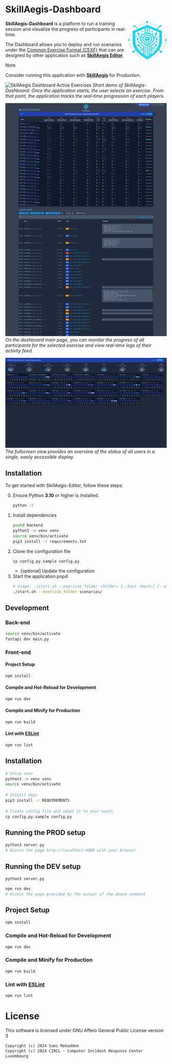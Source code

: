 # SkillAegis-Dashboard
<img alt="SkillAegis Logo" align="right" src="src/assets/skillaegis-logo.svg"/> 

**SkillAegis-Dashboard** is a platform to run a training session and visualize the progress of participants in real-time.

The Dashboard allows you to deploy and run scenarios under the [Common Exercise Format (CEXF)](https://misp.github.io/cexf/) that can are designed by other application such as **[SkillAegis Editor](https://github.com/MISP/SkillAegis-Editor)**.

> [!NOTE]  
> Consider running this application with **[SkillAegis](https://github.com/MISP/SkillAegis)** for Production.

![SkillAegis Dashboard Active Exercises](./docs/SkillAegis-Dashboard-recording.gif)
*Short demo of SkillAegis-Dashboard: Once the application starts, the user selects an exercise. From that point, the application tracks the real-time progression of each players.*

![SkillAegis Dashboard Active Exercises](./docs/SkillAegis-Dashboard_main.png)
*On the dashboard main page, you can monitor the progress of all participants for the selected exercise and view real-time logs of their activity feed.*

![SkillAegis Dashboard Fullscreen](./docs/SkillAegis-Dashboard_fullscreen.png)
*The fullscreen view provides an overview of the status of all users in a single, easily accessible display.*


## Installation

To get started with SkillAegis-Editor, follow these steps:

0. Ensure Python **3.10** or higher is installed.
    ```bash
    python -V
    ```
1. Install dependencies
   ```bash
   pushd backend
   python3 -m venv venv
   source venv/bin/activate
   pip3 install -r requirements.txt
   ```
2. Clone the configuration file
    ```bash
    cp config.py.sample config.py
    ```
    - [optional] Update the configuration
3. Start the application
   popd
   ```bash
   # Usage: ./start.sh --exercise_folder <folder> [--host <host>] [--port <port>]
   ./start.sh --exercise_folder scenarios/
   ```

## Development

### Back-end
```bash
source venv/bin/activate
fastapi dev main.py
```

### Front-end

#### Project Setup

```sh
npm install
```

#### Compile and Hot-Reload for Development

```sh
npm run dev
```

#### Compile and Minify for Production

```sh
npm run build
```

#### Lint with [ESLint](https://eslint.org/)

```sh
npm run lint
```


## Installation
```bash
# Setup venv
python3 -m venv venv
source venv/bin/activate

# Install deps
pip3 install -r REQUIREMENTS

# Create config file and adapt it to your needs
cp config.py.sample config.py
```

## Running the PROD setup
```bash
python3 server.py
# Access the page http://localhost:4000 with your browser
```


## Running the DEV setup
```bash
python3 server.py
```
```bash
npm run dev
# Access the page provided by the output of the above command
```
## Project Setup

```sh
npm install
```

### Compile and Hot-Reload for Development

```sh
npm run dev
```

### Compile and Minify for Production

```sh
npm run build
```

### Lint with [ESLint](https://eslint.org/)

```sh
npm run lint
```

# License
This software is licensed under GNU Affero General Public License version 3

```
Copyright (c) 2024 Sami Mokaddem
Copyright (c) 2024 CIRCL - Computer Incident Response Center Luxembourg
```
